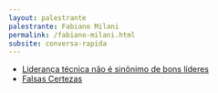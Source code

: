 ```yaml
---
layout: palestrante
palestrante: Fabiano Milani
permalink: /fabiano-milani.html
subsite: conversa-rapida
---
```


* [Liderança técnica não é sinônimo de bons líderes](/conversa-rapida/fabiano-milani-lideran-a-t-cnica-n-o-sin-nimo-de-bons-l-deres)
* [Falsas Certezas](/conversa-rapida/fabiano-milani-falsas-certezas)
